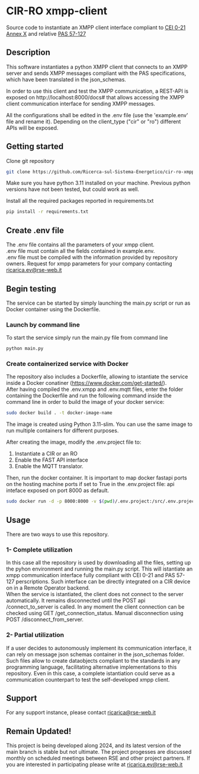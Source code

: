 # CIR-RO xmpp-client

Source code to instantiate an XMPP client interface compliant to [CEI 0-21 Annex X](https://mycatalogo.ceinorme.it/cei/item/0010019013/?sso=y) and relative [PAS 57-127](chrome-extension://efaidnbmnnnibpcajpcglclefindmkaj/https://static.ceinorme.it/strumenti-online/doc/20075.pdf) 

## Description

This software instantiates a python XMPP client that connects to an XMPP server and sends XMPP messages 
compliant with the PAS specifications, which have been translated in the json_schemas. 

In order to use this client and test the XMPP communication, a REST-API is exposed on http://localhost:8000/docs# that
allows accessing the XMPP client communication interface for sending XMPP messages.

All the configurations shall be edited in the .env file (use the 'example.env' file and rename it). 
Depending on the client_type ("cir" or "ro") different APIs will be exposed.


## Getting started
Clone git repository 
```bash
git clone https://github.com/Ricerca-sul-Sistema-Energetico/cir-ro-xmpp-clients.git
```

Make sure you have python 3.11 installed on your machine. Previous python versions have not been tested, but could work as well.  

Install all the required packages reported in requirements.txt 

```bash
pip install -r requirements.txt
```
## Create .env file

The .env file contains all the parameters of your xmpp client. \
.env file must contain all the fields contained in example.env. \
.env file must be compiled with the information provided by repository owners.
Request for xmpp parameters for your company contacting ricarica.ev@rse-web.it 

## Begin testing
The service can be started by simply launching the main.py script or run as Docker container using the Dockerfile. 

### Launch by command line
To start the service simply run the main.py file from command line 
```bash
python main.py
```


### Create containerized service with Docker
The repository also includes a Dockerfile, allowing to istantiate the service inside a Docker conatiner (https://www.docker.com/get-started/).\
After having compiled the .env.xmpp and .env.mqtt files, enter the folder containing the Dockerfile and run the following command inside the command line in order to build the image of your docker service:
```bash
sudo docker build . -t docker-image-name
```
The image is created using Python 3.11-slim. You can use the same image to run multiple containers for different purposes. 

After creating the image, modify the .env.project file to: 
1. Instantiate a CIR or an RO 
2. Enable the FAST API interface 
3. Enable the MQTT translator.

Then, run the docker container. It is important to map docker fastapi ports on the hosting machine ports if set to True in the .env.project file: api inteface exposed on port 8000 as default.
```bash
sudo docker run -d -p 8000:8000 -v $(pwd)/.env.project:/src/.env.project -v /data:/data --restart unless-stopped --name container_name docker-image-name:docker-image-tag
```

## Usage
There are two ways to use this repository.

### 1- Complete utilization
In this case all the repository is used by downloading all the files, setting up the pyhon environment and running the main.py script. This will istantiate an xmpp communication interface fully compliant with CEI 0-21 and PAS 57-127 perscriptions. Such interface can be directly integrated on a CIR device on in a Remote Operator backend. \
When the service is istantiated, the client does not connect to the server automatically. It remains disconnected until the POST api /connect_to_server is called. In any moment the client connection can be checked using GET /get_connection_status. Manual disconnection using POST /disconnect_from_server.

### 2- Partial utilization
If a user decides to autonomously implement its communication interface, it can rely on message json schemas container in the json_schemas folder. Such files allow to create dataobjects compliant to the standards in any programming language, facilitating alternative implementations to this repository. 
Even in this case, a complete istantiation could serve as a communication counterpart to test the self-developed xmpp client.  

## Support
For any support instance, please contact ricarica@rse-web.it

## Remain Updated!
This project is being developed along 2024, and its latest version of the main branch is stable but not ultimate. 
The project progesses are discussed monthly on scheduled meetings between RSE and other project partners. If you are interested in participating please write at ricarica.ev@rse-web.it

